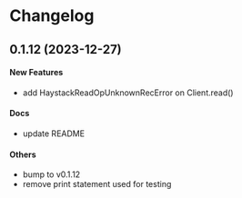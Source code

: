 # Changelog

## 0.1.12 (2023-12-27)

#### New Features

* add HaystackReadOpUnknownRecError on Client.read()
#### Docs

* update README
#### Others

* bump to v0.1.12
* remove print statement used for testing
